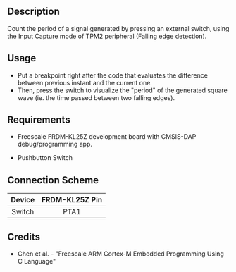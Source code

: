## Description
Count the period of a signal generated by pressing an external switch, using the Input Capture mode of TPM2 peripheral (Falling edge detection).
	
## Usage
* Put a breakpoint right after the code that evaluates the difference between previous instant and the current one. 
* Then, press the switch to visualize the "period" of the generated square wave (ie. the time passed between two falling edges).

## Requirements
* Freescale FRDM-KL25Z development board with CMSIS-DAP debug/programming app.

* Pushbutton Switch

## Connection Scheme
| Device | FRDM-KL25Z Pin |
|:------:|:--------------:|
| Switch | PTA1           |

## Credits
* Chen et al. - "Freescale ARM Cortex-M Embedded Programming Using C Language"